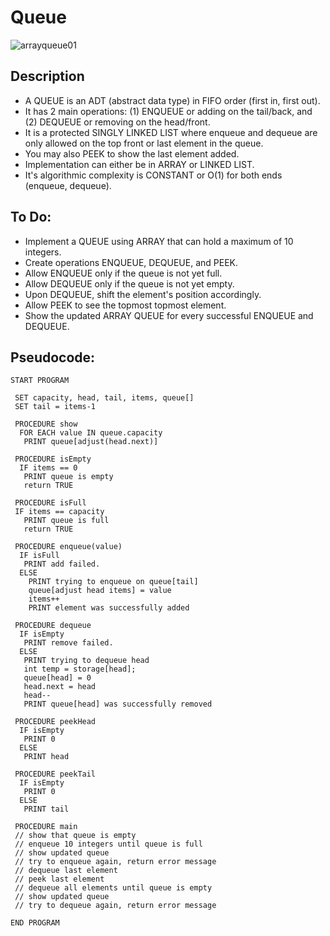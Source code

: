 Queue
=======================
![arrayqueue01](https://cloud.githubusercontent.com/assets/20467857/19293546/e5563316-9057-11e6-83a9-e4887d932cee.png)

## Description

 - A QUEUE is an ADT (abstract data type) in FIFO order (first in, first out).
 - It has 2 main operations: (1) ENQUEUE or adding on the tail/back, and (2) DEQUEUE or removing on the head/front.
 - It is a protected SINGLY LINKED LIST where enqueue and dequeue are only allowed on the top front or last element in the queue.
 - You may also PEEK to show the last element added.
 - Implementation can either be in ARRAY or LINKED LIST.
 - It's algorithmic complexity is CONSTANT or O(1) for both ends (enqueue, dequeue).

## To Do:

 - Implement a QUEUE using ARRAY that can hold a maximum of 10 integers.
 - Create operations ENQUEUE, DEQUEUE, and PEEK.
 - Allow ENQUEUE only if the queue is not yet full.
 - Allow DEQUEUE only if the queue is not yet empty.
 - Upon DEQUEUE, shift the element's position accordingly.
 - Allow PEEK to see the topmost topmost element.
 - Show the updated ARRAY QUEUE for every successful ENQUEUE and DEQUEUE.



## Pseudocode:

    START PROGRAM
    
     SET capacity, head, tail, items, queue[]
     SET tail = items-1
         
     PROCEDURE show
      FOR EACH value IN queue.capacity
       PRINT queue[adjust(head.next)]
    
     PROCEDURE isEmpty
      IF items == 0
       PRINT queue is empty
       return TRUE
    
     PROCEDURE isFull
     IF items == capacity
       PRINT queue is full
       return TRUE
    
     PROCEDURE enqueue(value)
      IF isFull
       PRINT add failed.
      ELSE        
        PRINT trying to enqueue on queue[tail]
        queue[adjust head items] = value
        items++
        PRINT element was successfully added
    
     PROCEDURE dequeue
      IF isEmpty
       PRINT remove failed.
      ELSE
       PRINT trying to dequeue head
       int temp = storage[head];
       queue[head] = 0
       head.next = head
       head--
       PRINT queue[head] was successfully removed
      
     PROCEDURE peekHead
      IF isEmpty
       PRINT 0
      ELSE 
       PRINT head
     
     PROCEDURE peekTail
      IF isEmpty
       PRINT 0
      ELSE 
       PRINT tail
    
     PROCEDURE main
     // show that queue is empty
     // enqueue 10 integers until queue is full
     // show updated queue
     // try to enqueue again, return error message
     // dequeue last element
     // peek last element
     // dequeue all elements until queue is empty
     // show updated queue
     // try to dequeue again, return error message
    
    END PROGRAM
